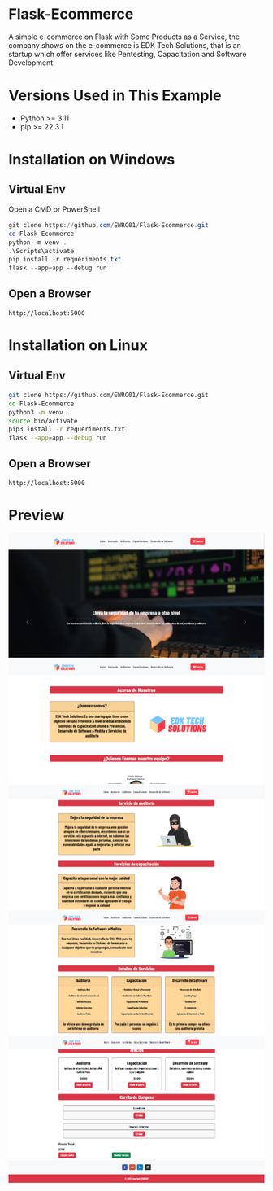 # Flask-Ecommerce

A simple e-commerce on Flask with Some Products as a Service, the company shows on the e-commerce is EDK Tech Solutions, that is an startup which offer services like Pentesting, Capacitation and
Software Development

# Versions Used in This Example

- Python >= 3.11
- pip >= 22.3.1

# Installation on Windows

## Virtual Env 

Open a CMD or PowerShell

```powershell
git clone https://github.com/EWRC01/Flask-Ecommerce.git
cd Flask-Ecommerce
python -m venv .
.\Scripts\activate
pip install -r requeriments.txt
flask --app=app --debug run
```
## Open a Browser 

```
http://localhost:5000
```

# Installation on Linux

## Virtual Env

```bash
git clone https://github.com/EWRC01/Flask-Ecommerce.git
cd Flask-Ecommerce
python3 -m venv .
source bin/activate
pip3 install -r requeriments.txt
flask --app=app --debug run
```
## Open a Browser 

```
http://localhost:5000
```
# Preview
![](https://github.com/EWRC01/Flask-Ecommerce/blob/main/previews/1.png)
![](https://github.com/EWRC01/Flask-Ecommerce/blob/main/previews/2.png)
![](https://github.com/EWRC01/Flask-Ecommerce/blob/main/previews/3.png)
![](https://github.com/EWRC01/Flask-Ecommerce/blob/main/previews/4.png)
![](https://github.com/EWRC01/Flask-Ecommerce/blob/main/previews/5.png)
![](https://github.com/EWRC01/Flask-Ecommerce/blob/main/previews/6.png)
